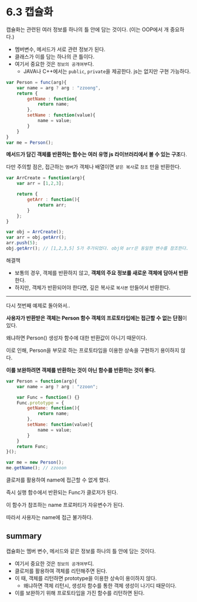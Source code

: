 # 6.3 캡슐화

캡슐화는 관련된 여러 정보를 하나의 틀 안에 담는 것이다. (이는 OOP에서 개 중요하다.)

- 멤버변수, 메서드가 서로 관련 정보가 된다.
- 클래스가 이를 담는 하나의 큰 틀이다.
- 여기서 중요한 것은 `정보의 공개여부`다.
	- JAVA나 C++에서는 `public`, `private`을 제공한다. js는 없지만 구현 가능하다.

```javascript
var Person = func(arg){
	var name = arg ? arg : "zzoong",
	return {
		getName : function{
			return name;
		},
		setName : function(value){
			name = value;
		}
	}
}
var me = Person();
```

**메서드가 담긴 객체를 반환하는 함수는 여러 유명 js 라이브러리에서 볼 수 있는 구조**다.

다만 주의할 점은, 접근하는 `멤버`가 객체나 배열이면 `얕은 복사`로 `참조` 만을 반환한다.

```javascript
var ArrCreate = function(arg){
	var arr = [1,2,3];

	return {
		getArr : function(){
			return arr;
		}
	};
}

var obj = ArrCreate();
var arr = obj.getArr();
arr.push(5);
obj.getArr(); // [1,2,3,5] 5가 추가되었다. obj와 arr은 동일한 변수를 참조한다.

```

해결책
- 보통의 경우, 객체를 반환하지 않고, **객체의 주요 정보를 새로운 객체에 담아서 반환**한다.
- 하지만, 객체가 반환되어야 한다면, 깊은 복사로 `복사본` 만들어서 반환한다.

---

다시 첫번째 예제로 돌아와서..

**사용자가 반환받은 객체는 Person 함수 객체의 프로토타입에는 접근할 수 없는 단점**이 있다.

왜냐하면 Person() 생성자 함수에 대한 반환값이 아니기 때문이다.

이로 인해, Person을 부모로 하는 프로토타입을 이용한 상속을 구현하기 용이하지 않다.

**이를 보완하려면 객체를 반환하는 것이 아닌 함수를 반환하는 것이 좋다.**

```javascript
var Person = function(arg){
	var name = arg ? arg : "zzoon";

	var Func = function() {}
	Func.prototype = {
		getName: function(){
			return name;
		},
		setName: function(value){
			name = value;
		}
	}
	return Func;
}();

var me = new Person();
me.getName(); // zzooon
```

클로저를 활용하여 name에 접근할 수 없게 했다.

즉시 실행 함수에서 반환되는 Func가 클로저가 된다.

이 함수가 참조하는 name 프로퍼티가 자유변수가 된다.

따라서 사용자는 name에 접근 불가하다.



## summary

캡슐화는 멤버 변수, 메서드와 같은 정보를 하나의 틀 안에 담는 것이다.

- 여기서 중요한 것은 `정보의 공개여부`디.
- 클로저를 활용하여 객체를 리턴해주면 된다.
- 이 때, 객체를 리턴하면 prototype을 이용한 상속이 용이하지 않다.
	- 왜냐하면 객체 리턴시, 생성자 함수를 통한 객체 생성이 나기디 때문이다.
- 이를 보완하기 위해 프로토타입을 가진 함수를 리턴하면 된다.
